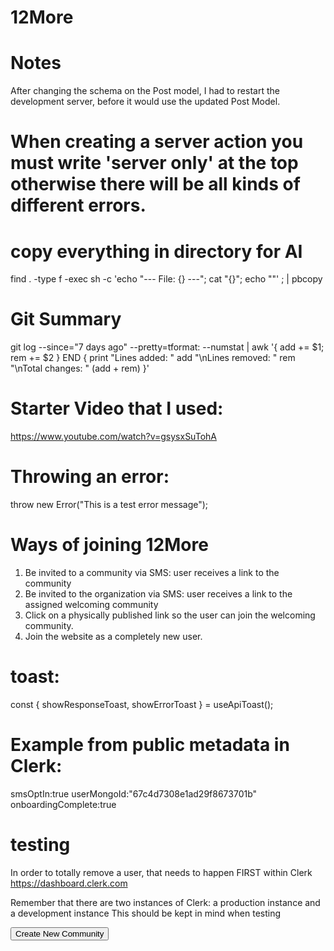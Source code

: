 # 12More

# Notes
After changing the schema on the Post model, I had to restart the development server, before it would use the updated Post Model.

# When creating a server action you must write 'server only' at the top otherwise there will be all kinds of different errors.

# copy everything in directory for AI
find . -type f -exec sh -c 'echo "--- File: {} ---"; cat "{}"; echo ""' \; | pbcopy

# Git Summary
git log --since="7 days ago" --pretty=tformat: --numstat | awk '{ add += $1; rem += $2 } END { print "Lines added: " add "\nLines removed: " rem "\nTotal changes: " (add + rem) }'

# Starter Video that I used:
https://www.youtube.com/watch?v=gsysxSuTohA

# Throwing an error:
throw new Error("This is a test error message");

# Ways of joining 12More
1. Be invited to a community via SMS: user receives a link to the community
2. Be invited to the organization via SMS: user receives a link to the assigned welcoming community
3. Click on a physically published link so the user can join the welcoming community.
4. Join the website as a completely new user. 

# toast:
const { showResponseToast, showErrorToast } = useApiToast();

# Example from public metadata in Clerk:
smsOptIn:true
userMongoId:"67c4d7308e1ad29f8673701b"
onboardingComplete:true

# testing
In order to totally remove a user, that needs to happen FIRST within Clerk
https://dashboard.clerk.com

Remember that there are two instances of Clerk: a production instance and a development instance
This should be kept in mind when testing

<Button asChild className="mb-4" >
  <Link href={`/organizations/${organization.id}/community/create`}>Create New Community</Link>
</Button>